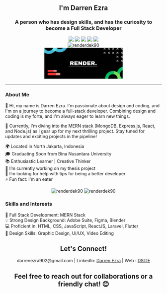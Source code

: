 <img src=""/>

<div align="center">
<h2>I'm Darren Ezra</h2>
<h3>A person who has design skills, and has the curiosity to become a Full Stack Developer</h3>
</div>

<div align="center">
  <img width="10%" src="https://img.shields.io/badge/laravel-%23FF2D20.svg?style=for-the-badge&logo=laravel&logoColor=white">
  <img width="13.5%" src="https://img.shields.io/badge/tailwindcss-%2338B2AC.svg?style=for-the-badge&logo=tailwind-css&logoColor=white">
  <img width="12%" src="https://img.shields.io/badge/bootstrap-%238511FA.svg?style=for-the-badge&logo=bootstrap&logoColor=white">
  <img width="9.2%" src="https://img.shields.io/badge/jquery-%230769AD.svg?style=for-the-badge&logo=jquery&logoColor=white">
  <img width="8.5%" src="https://img.shields.io/badge/figma-%23F24E1E.svg?style=for-the-badge&logo=figma&logoColor=white">  
</div>
<div align="center">
  <img src="https://komarev.com/ghpvc/?username=renderdek90&label=Profile%20views&color=0e75b6&style=flat" alt="renderdek90" />
</div>

<div widt="100%" align="center">
  <img alt="code_animation" width="50%" src="https://github.com/RenderDek90/RenderDek90/blob/main/BannerGithub.jpg" />  
</div>

<hr />
<h3>About Me</h3>
<p>👋 Hi, my name is Darren Ezra. I'm passionate about design and coding, and I'm on a journey to become a full-stack developer. Combining design and coding is my forte, and I'm always eager to learn new things.  </p>
<p>🚀 Currently, I'm diving into the MERN stack (MongoDB, Express.js, React, and Node.js) as I gear up for my next thrilling project. Stay tuned for updates and exciting projects in the pipeline!</p>

🌍 Located in North Jakarta, Indonesia  
🎓 Graduating Soon from Bina Nusantara University  
📚 Enthusiastic Learner | Creative Thinker  
🔭 I’m currently working on my thesis project  
🤔 I’m looking for help with tips for being a better developer  
⚡ Fun fact: I'm an eater 

<p align="center"><img align="center" src="https://github-readme-stats.vercel.app/api?username=renderdek90&show_icons=true&locale=en" alt="renderdek90" />  <img align="center" src="https://github-readme-streak-stats.herokuapp.com/?user=renderdek90&" alt="renderdek90" /></p>

<h3>Skills and Interests</h3>

🚀 Full Stack Development: MERN Stack  
💡 Strong Design Background: Adobe Suite, Figma, Blender  
💻 Proficient in: HTML, CSS, JavaScript, ReactJS, Laravel, Flutter  
🎨 Design Skills: Graphic Design, UI/UX, Video Editing  

<h2 align="center">Let's Connect!</h2>

<div align="center">
  <p>darrenezra902@gmail.com | LinkedIn: <a href="https://www.linkedin.com/in/darren-ezra-9090/" target="_blank">Darren Ezra</a> | Web : <a href="https://dsite.netlify.com">DSITE</a></p>
</div>

<h2 align="center">Feel free to reach out for collaborations or a friendly chat! 😊</h2>
<br>
<br>
